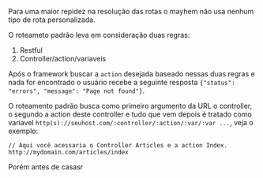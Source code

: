 Para uma maior repidez na resolução das rotas o mayhem não usa nenhum tipo de rota personalizada.

O roteameto padrão leva em consideração duas regras:
1. Restful
2. Controller/action/variaveis

Após o framework buscar a <code>action</code> desejada baseado nessas duas regras e nada for encontrado o usuário recebe a seguinte resposta <code>{"status": "errors", "message": "Page not found"}</code>.

O roteamento padrão busca como primeiro argumento da URL o controller, o segundo a action deste controller e tudo que vem depois é tratado como variavel <code>http(s)://seuhost.com/:controller/:action/:var/:var ...</code>, veja o exemplo:
	

	// Aqui você acessaria o Controller Articles e a action Index.
	http://mydomain.com/articles/index

Porém antes de casasr
